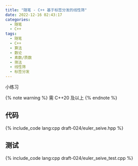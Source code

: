 ```yaml
---
title: "随笔 - C++ 基于标签分发的线性筛"
date: 2022-12-16 02:43:17
categories:
  - 随笔
  - C++
tags:
  - 随笔
  - C++
  - 算法
  - 数论
  - 素数/质数
  - 筛法
  - 线性筛
  - 标签分发
---
```


小练习

{% note warning %}
需 C++20 及以上
{% endnote %}

<!-- more -->

## 代码

{% include_code lang:cpp draft-024/euler_seive.hpp %}

## 测试

{% include_code lang:cpp draft-024/euler_seive_test.cpp %}
